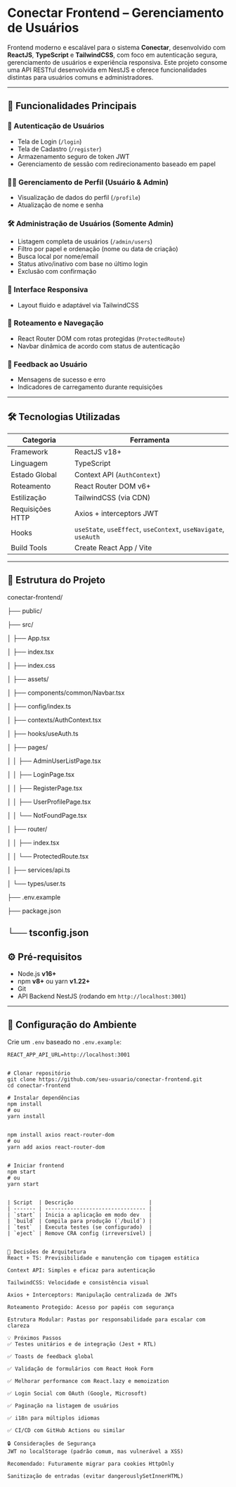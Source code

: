 # Conectar Frontend – Gerenciamento de Usuários

Frontend moderno e escalável para o sistema **Conectar**, desenvolvido com **ReactJS**, **TypeScript** e **TailwindCSS**, com foco em autenticação segura, gerenciamento de usuários e experiência responsiva. Este projeto consome uma API RESTful desenvolvida em NestJS e oferece funcionalidades distintas para usuários comuns e administradores.

---

## 🚀 Funcionalidades Principais

### 👤 Autenticação de Usuários
- Tela de Login (`/login`)
- Tela de Cadastro (`/register`)
- Armazenamento seguro de token JWT
- Gerenciamento de sessão com redirecionamento baseado em papel

### 🧑‍💼 Gerenciamento de Perfil (Usuário & Admin)
- Visualização de dados do perfil (`/profile`)
- Atualização de nome e senha

### 🛠️ Administração de Usuários (Somente Admin)
- Listagem completa de usuários (`/admin/users`)
- Filtro por papel e ordenação (nome ou data de criação)
- Busca local por nome/email
- Status ativo/inativo com base no último login
- Exclusão com confirmação

### 📱 Interface Responsiva
- Layout fluido e adaptável via TailwindCSS

### 🔁 Roteamento e Navegação
- React Router DOM com rotas protegidas (`ProtectedRoute`)
- Navbar dinâmica de acordo com status de autenticação

### 💬 Feedback ao Usuário
- Mensagens de sucesso e erro
- Indicadores de carregamento durante requisições

---

## 🛠️ Tecnologias Utilizadas

| Categoria           | Ferramenta                         |
|---------------------|------------------------------------|
| Framework           | ReactJS v18+                       |
| Linguagem           | TypeScript                         |
| Estado Global       | Context API (`AuthContext`)        |
| Roteamento          | React Router DOM v6+               |
| Estilização         | TailwindCSS (via CDN)              |
| Requisições HTTP    | Axios + interceptors JWT           |
| Hooks               | `useState`, `useEffect`, `useContext`, `useNavigate`, `useAuth` |
| Build Tools         | Create React App / Vite            |

---
## 📁 Estrutura do Projeto

conectar-frontend/

├── public/

├── src/

│ ├── App.tsx

│ ├── index.tsx

│ ├── index.css

│ ├── assets/

│ ├── components/common/Navbar.tsx

│ ├── config/index.ts

│ ├── contexts/AuthContext.tsx

│ ├── hooks/useAuth.ts

│ ├── pages/

│ │ ├── AdminUserListPage.tsx

│ │ ├── LoginPage.tsx

│ │ ├── RegisterPage.tsx

│ │ ├── UserProfilePage.tsx

│ │ └── NotFoundPage.tsx

│ ├── router/

│ │ ├── index.tsx

│ │ └── ProtectedRoute.tsx

│ ├── services/api.ts

│ └── types/user.ts

├── .env.example

├── package.json

└── tsconfig.json
---

## ⚙️ Pré-requisitos

- Node.js **v16+**
- npm **v8+** ou yarn **v1.22+**
- Git
- API Backend NestJS (rodando em `http://localhost:3001`)

---

## 🔧 Configuração do Ambiente

Crie um `.env` baseado no `.env.example`:

```env
REACT_APP_API_URL=http://localhost:3001


# Clonar repositório
git clone https://github.com/seu-usuario/conectar-frontend.git
cd conectar-frontend

# Instalar dependências
npm install
# ou
yarn install


npm install axios react-router-dom
# ou
yarn add axios react-router-dom


# Iniciar frontend
npm start
# ou
yarn start


| Script  | Descrição                        |
| ------- | -------------------------------- |
| `start` | Inicia a aplicação em modo dev   |
| `build` | Compila para produção (`/build`) |
| `test`  | Executa testes (se configurado)  |
| `eject` | Remove CRA config (irreversível) |


🧠 Decisões de Arquitetura
React + TS: Previsibilidade e manutenção com tipagem estática

Context API: Simples e eficaz para autenticação

TailwindCSS: Velocidade e consistência visual

Axios + Interceptors: Manipulação centralizada de JWTs

Roteamento Protegido: Acesso por papéis com segurança

Estrutura Modular: Pastas por responsabilidade para escalar com clareza

💡 Próximos Passos
✅ Testes unitários e de integração (Jest + RTL)

✅ Toasts de feedback global

✅ Validação de formulários com React Hook Form

✅ Melhorar performance com React.lazy e memoization

✅ Login Social com OAuth (Google, Microsoft)

✅ Paginação na listagem de usuários

✅ i18n para múltiplos idiomas

✅ CI/CD com GitHub Actions ou similar

🔒 Considerações de Segurança
JWT no localStorage (padrão comum, mas vulnerável a XSS)

Recomendado: Futuramente migrar para cookies HttpOnly

Sanitização de entradas (evitar dangerouslySetInnerHTML)
